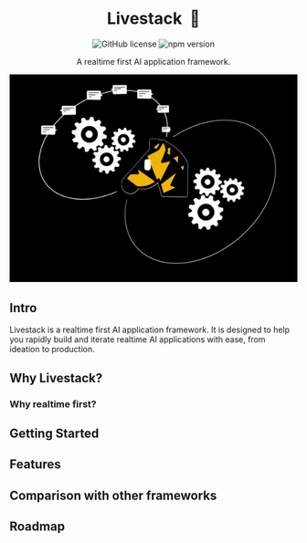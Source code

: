 
<h1 align="center">Livestack&nbsp; 🦓
</h1>

<p align="center">
<img src="https://img.shields.io/badge/license-MIT-blue.svg" alt="GitHub license" />
<img src="https://img.shields.io/npm/v/@livestack/core.svg?style=flat" alt="npm version" />
</p>

<p align="center">A realtime first AI application framework.</p>

![intro](assets/intro.gif)

## Intro

Livestack is a realtime first AI application framework. It is designed to help you rapidly build and iterate realtime AI applications with ease, from ideation to production. 

## Why Livestack?

### Why realtime first?

## Getting Started

## Features

## Comparison with other frameworks

## Roadmap

